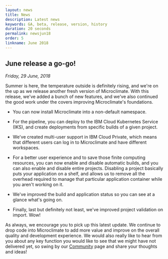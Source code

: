```yaml
---
layout: news
title: News
description: Latest news
keywords: GA, beta, release, version, history
duration: 20 seconds
permalink: newsjun18
order: 5
linkname: June 2018
---
```


## June release a go-go!

*Friday, 29 June, 2018*

Summer is here, the temperature outside is definitely rising, and we're on the up as we release another fresh version of Microclimate. With this release, we've added a bunch of new features, and we've also continued the good work under the covers improving Microclimate's foundations.

- You can now install Microclimate into a non-default namespace.

- For the pipeline, you can deploy to the IBM Cloud Kubernetes Service (IKS), and create deployments from specific builds of a given project.

- We've created multi-user support in IBM Cloud Private, which means that different users can log in to Microclimate and have different workspaces.

- For a better user experience and to save those finite computing resources, you can now enable and disable automatic builds, and you can also enable and disable entire projects. Disabling a project basically puts your application on a shelf, and allows us to remove all the overhead required to manage that particular application container while you aren't working on it.

- We've improved the build and application status so you can see at a glance what's going on.

- Finally, last but definitely not least, we've improved project validation on import. Wow!

As always, we encourage you to pick up this latest update. We continue to drop code into Microclimate to add more value and improve on the overall quality and development experience. We would also really like to hear from you about any key function you would like to see that we might have not delivered yet, so swing by our [Community](./community) page and share your thoughts and ideas!
